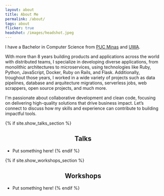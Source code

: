 ```yaml
---
layout: about
title: About Me
permalink: /about/
tags: about
flicker: true
headshot: /images/headshot.jpeg
---
```


I have a Bachelor in Computer Science from [PUC Minas](https://en.wikipedia.org/wiki/Pontifical_Catholic_University_of_Minas_Gerais) and [UWA](https://en.wikipedia.org/wiki/University_of_Western_Australia). 

With more than 8 years building products and applications across the world with distributed teams, I specialize in developing diverse applications, from monolithic architectures to microservices, using technologies like Ruby, Python, JavaScript, Docker, Ruby on Rails, and Flask. Additionally, troughout those years, I worked in a wide variety of projects such as data pipelines, database and arquitecture migrations, serverless jobs, web scrappers, open source projects, and much more.

I'm passionate about collaborative development and clean code, focusing on delivering high-quality solutions that drive business impact. Let’s connect to discuss how my skills and experience can contribute to building impactful tools.

{% if site.show_talks_section %}
## Talks

- Put something here!
{% endif %}

{% if site.show_workshops_section %}
## Workshops

- Put something here!
{% endif %}


<style>
.post-header, #talks, #workshops {
  text-align: center; /* Want the About Page header to be in the middle */
}
</style>
